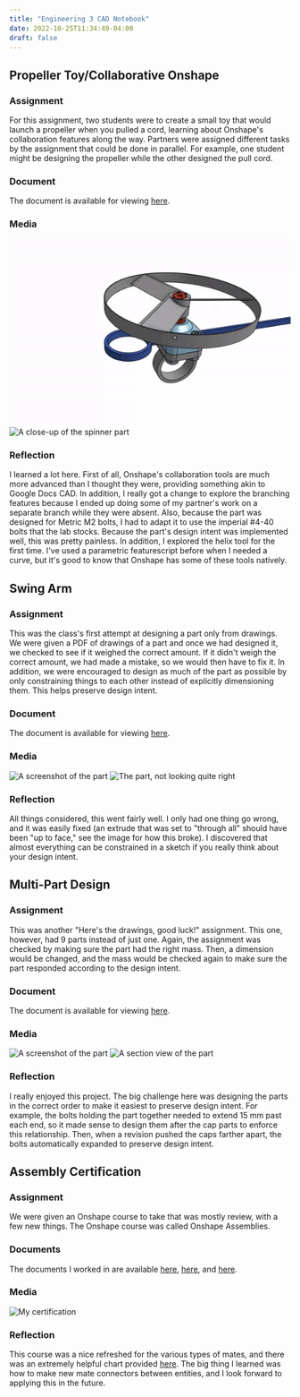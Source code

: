 ```yaml
---
title: "Engineering 3 CAD Notebook"
date: 2022-10-25T11:34:49-04:00
draft: false
---
```

## Propeller Toy/Collaborative Onshape
### Assignment
For this assignment, two students were to create a small toy that would launch a propeller when you
pulled a cord, learning about Onshape's collaboration features along the way. Partners were assigned
different tasks by the assignment that could be done in parallel. For example, one student might be
designing the propeller while the other designed the pull cord.
### Document
The document is available for viewing [here](https://cvilleschools.onshape.com/documents/28913ae2144b614eeb24c495/w/1f8daf7a81eecfe2384f967e/e/f1940db3c9019138372953fc?renderMode=0&uiState=6357f406d023a50894606873).
### Media
![An animation of the toy](/docs/propdemo.gif "An animation of the key being pulled")
![A close-up of the spinner part](/docs/helix.png "The spinner part, which holds the prop on. Note the highlighted helix, which defines the groove the prop rests in.")
### Reflection
I learned a lot here. First of all, Onshape's collaboration tools are much more advanced than I thought they were, providing something akin to Google Docs CAD. In addition, I really got a change to explore the branching features because I ended up doing some of my partner's work on a separate branch while they were absent. Also, because the part was designed for Metric M2 bolts, I had to adapt it to  use the imperial #4-40 bolts that the lab stocks. Because the part's design intent was implemented well, this was pretty painless. In addition, I explored the helix tool for the first time. I've used a parametric featurescript before when I needed a curve, but it's good to know that Onshape has some of these tools natively.
## Swing Arm
### Assignment
This was the class's first attempt at designing a part only from drawings. We were given a PDF of drawings of a part and once we had designed it, we checked to see if it weighed the correct amount. If it didn't weigh the correct amount, we had made a mistake, so we would then have to fix it. In addition, we were encouraged to design as much of the part as possible by only constraining things to each other instead of explicitly dimensioning them. This helps preserve design intent.
### Document
The document is available for viewing [here](https://cvilleschools.onshape.com/documents/2b2aafa427dfcb0424d54032/w/95d27a735581fd5fcf29e4b5/e/b58931bb013e6270ef59e632?renderMode=0&uiState=6357fc5a7381901e6cad6dda).
### Media
![A screenshot of the part](/docs/swing_arm.png "An image of the full part.")
![The part, not looking quite right](/docs/broken_swing_arm.png "The bottom hole was set to “through all”, causing the extra hole in the top.")
### Reflection
All things considered, this went fairly well. I only had one thing go wrong, and it was easily fixed (an extrude that was set to "through all" should have been "up to face," see the image for how this broke). I discovered that almost everything can be constrained in a sketch if you really think about your design intent.
## Multi-Part Design
### Assignment
This was another "Here's the drawings, good luck!" assignment. This one, however, had 9 parts instead of just one. Again, the assignment was checked by making sure the part had the right mass. Then, a dimension would be changed, and the mass would be checked again to make sure the part responded according to the design intent.
### Document
The document is available for viewing [here](https://cvilleschools.onshape.com/documents/ed3c96f86e2a8535b5e9c77b/w/da4a5a12cce6f82fbe864f02/e/842bff9739f4eecb64808e88?renderMode=0&uiState=6358002ab7948a2d7b5ab2d2).
### Media
![A screenshot of the part](/docs/multipart.png "An image of the full part.")
![A section view of the part](/docs/multipart_section.png "A cross-section of the part. Note the plunger in the middle of the cylinder.")
### Reflection
I really enjoyed this project. The big challenge here was designing the parts in the correct order to make it easiest to preserve design intent. For example, the bolts holding the part together needed to extend 15 mm past each end, so it made sense to design them after the cap parts to enforce this relationship. Then, when a revision pushed the caps farther apart, the bolts automatically expanded to preserve design intent.
## Assembly Certification
### Assignment
We were given an Onshape course to take that was mostly review, with a few new things. The Onshape course was called Onshape Assemblies.
### Documents
The documents I worked in are available [here](https://cvilleschools.onshape.com/documents/98865048963a626fb957a070/w/c3648ca7bc4d541dbb98e8cf/e/d31e6c54f34819af53c38c06?renderMode=0&uiState=636bd6b14fc2c0216060919c), [here](https://cvilleschools.onshape.com/documents/4fda189f4ac251f4cc702242/w/39f9b49e0d3257bf430e0aae/e/f992ff64faeb9f62b945c37f?renderMode=0&uiState=636bd6bb141932307e323fdf), and [here](https://cvilleschools.onshape.com/documents/36902ce982bb8ecf85415c60/w/23049a0c82c7ce8fecea785d/e/9c485068c1c0c8d823f79ba9?renderMode=0&uiState=636bd6c6e59a127e33e108d0).
### Media
![My certification](/docs/assemblycert.png "My certification.")
### Reflection
This course was a nice refreshed for the various types of mates, and there was an extremely helpful chart provided [here](https://learn.onshape.com/learn/course/fundamentals-onshape-assemblies/mating-assembly-components/onshape-mate-types?page=3). The big thing I learned was how to make new mate connectors between entities, and I look forward to applying this in the future.